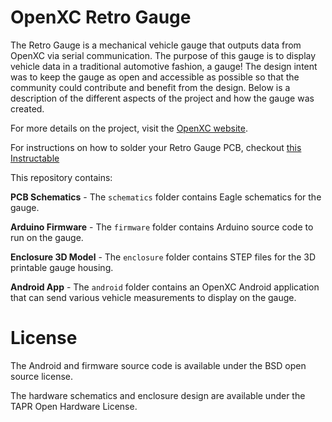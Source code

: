 OpenXC Retro Gauge
=========================

The Retro Gauge is a mechanical vehicle gauge that outputs data from OpenXC via
serial communication. The purpose of this gauge is to display vehicle data in a
traditional automotive fashion, a gauge! The design intent was to keep the gauge
as open and accessible as possible so that the community could contribute and
benefit from the design. Below is a description of the different aspects of the
project and how the gauge was created.

For more details on the project, visit the [OpenXC
website](http://openxcplatform.com/hardware-addons/retro-gauge.html).

For instructions on how to solder your Retro Gauge PCB, checkout [this Instructable](http://www.instructables.com/id/How-to-Solder-Your-OpenXC-Retro-Gauge/)

This repository contains:

**PCB Schematics** - The `schematics` folder contains Eagle schematics for the
gauge.

**Arduino Firmware** - The `firmware` folder contains Arduino source code to run
on the gauge.

**Enclosure 3D Model** - The `enclosure` folder contains STEP files for the 3D
printable gauge housing.

**Android App** - The `android` folder contains an OpenXC Android application
that can send various vehicle measurements to display on the gauge.


# License

The Android and firmware source code is available under the BSD open source
license.

The hardware schematics and enclosure design are available under the TAPR Open
Hardware License.
